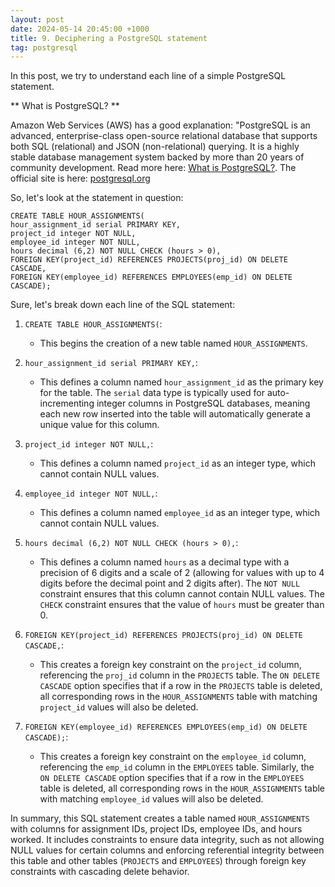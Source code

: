 ```yaml
---
layout: post
date: 2024-05-14 20:45:00 +1000
title: 9. Deciphering a PostgreSQL statement
tag: postgresql
---
```


In this post, we try to understand each line of a simple PostgreSQL statement.

** What is PostgreSQL? **

Amazon Web Services (AWS) has a good explanation: "PostgreSQL is an advanced, enterprise-class open-source relational database that supports both SQL (relational) and JSON (non-relational) querying. 
It is a highly stable database management system backed by more than 20 years of community development. Read more here: [What is PostgreSQL?](https://aws.amazon.com/rds/postgresql/what-is-postgresql). 
The official site is here: [postgresql.org](https://www.postgresql.org/)

So, let's look at the statement in question:

```
CREATE TABLE HOUR_ASSIGNMENTS(
hour_assignment_id serial PRIMARY KEY,
project_id integer NOT NULL,
employee_id integer NOT NULL,
hours decimal (6,2) NOT NULL CHECK (hours > 0),
FOREIGN KEY(project_id) REFERENCES PROJECTS(proj_id) ON DELETE CASCADE,
FOREIGN KEY(employee_id) REFERENCES EMPLOYEES(emp_id) ON DELETE CASCADE);
```

Sure, let's break down each line of the SQL statement:

1. `CREATE TABLE HOUR_ASSIGNMENTS(`:
   - This begins the creation of a new table named `HOUR_ASSIGNMENTS`.

2. `hour_assignment_id serial PRIMARY KEY,`:
   - This defines a column named `hour_assignment_id` as the primary key for the table. The `serial` data type is typically used for auto-incrementing integer columns in PostgreSQL databases, meaning each new row inserted into the table will automatically generate a unique value for this column.

3. `project_id integer NOT NULL,`:
   - This defines a column named `project_id` as an integer type, which cannot contain NULL values.

4. `employee_id integer NOT NULL,`:
   - This defines a column named `employee_id` as an integer type, which cannot contain NULL values.

5. `hours decimal (6,2) NOT NULL CHECK (hours > 0),`:
   - This defines a column named `hours` as a decimal type with a precision of 6 digits and a scale of 2 (allowing for values with up to 4 digits before the decimal point and 2 digits after). The `NOT NULL` constraint ensures that this column cannot contain NULL values. The `CHECK` constraint ensures that the value of `hours` must be greater than 0.

6. `FOREIGN KEY(project_id) REFERENCES PROJECTS(proj_id) ON DELETE CASCADE,`:
   - This creates a foreign key constraint on the `project_id` column, referencing the `proj_id` column in the `PROJECTS` table. The `ON DELETE CASCADE` option specifies that if a row in the `PROJECTS` table is deleted, all corresponding rows in the `HOUR_ASSIGNMENTS` table with matching `project_id` values will also be deleted.

7. `FOREIGN KEY(employee_id) REFERENCES EMPLOYEES(emp_id) ON DELETE CASCADE);`:
   - This creates a foreign key constraint on the `employee_id` column, referencing the `emp_id` column in the `EMPLOYEES` table. Similarly, the `ON DELETE CASCADE` option specifies that if a row in the `EMPLOYEES` table is deleted, all corresponding rows in the `HOUR_ASSIGNMENTS` table with matching `employee_id` values will also be deleted.

In summary, this SQL statement creates a table named `HOUR_ASSIGNMENTS` with columns for assignment IDs, project IDs, employee IDs, and hours worked. It includes constraints to ensure data integrity, such as not allowing NULL values for certain columns and enforcing referential integrity between this table and other tables (`PROJECTS` and `EMPLOYEES`) through foreign key constraints with cascading delete behavior.
